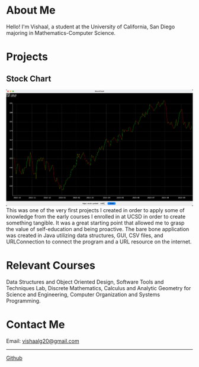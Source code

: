 # About Me
Hello! I'm Vishaal, a student at the University of California, San Diego majoring in Mathematics-Computer Science.
# Projects
## Stock Chart
![](https://github.com/vishaalgaddipati/PortfolioWebsite/blob/main/Screenshots/Screenshot%202023-09-25%20at%2011.57.53%20PM.png?raw=true)
This was one of the very first projects I created in order to apply some of knowledge from the early courses I enrolled in at UCSD in order to create something tangible. It was a great starting point that allowed me to grasp the value of self-education and being proactive. The bare bone application was created in Java utilizing data structures, GUI, CSV files, and URLConnection to connect the program and a URL resource on the internet.
# Relevant Courses
Data Structures and Object Oriented Design, Software Tools and Techniques Lab, Discrete Mathematics, Calculus and Analytic Geometry for Science and Engineering, Computer Organization and Systems Programming.
# Contact Me
Email: vishaalg20@gmail.com
- - -
[Github](https://github.com/vishaalgaddipati)
